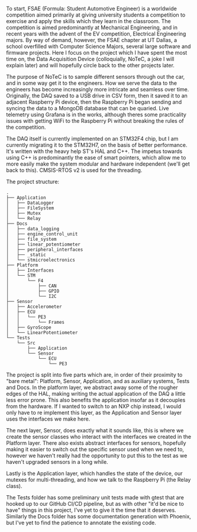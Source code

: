 To start, FSAE (Formula: Student Automotive Engineer) is a worldwide
competition aimed primarily at giving university students a competition to
exercise and apply the skills which they learn in the classroom. The
competition is aimed predominantly at Mechanical Engineering, and in
recent years with the advent of the EV competition, Electrical Engineering
majors. By way of demand, however, the FSAE chapter at UT Dallas, a school
overfilled with Computer Science Majors, several large software and
firmware projects. Here I focus on the project which I have spent the most
time on, the Data Acquisition Device (colloquially, NoTeC, a joke I will
explain later) and will hopefully circle back to the other projects later.

The purpose of NoTeC is to sample different sensors through out the car,
and in some way get it to the engineers. How we serve the data to the
engineers has become increasingly more intricate and seamless over time.
Originally, the DAQ saved to a USB drive in CSV form, then it saved it to
an adjacent Raspberry Pi device, then the Raspberry Pi began sending and
syncing the data to a MongoDB database that can be quaried. Live telemetry
using Grafana is in the works, although theres some practicality issues
with getting WiFi to the Raspberry Pi without breaking the rules of the
competition.

The DAQ itself is currently implemented on an STM32F4 chip, but I am
currently migrating it to the STM32H7, on the basis of better performance.
It's written with the heavy help ST's HAL and C++. The impetus towards
using C++ is predominantly the ease of smart pointers, which allow me to
more easily make the system modular and hardware independent (we'll get
back to this). CMSIS-RTOS v2 is used for the threading.

The project structure:

```
.
├── Application
│   ├── DataLogger
│   ├── FileSystem
│   ├── Mutex
│   └── Relay
├── Docs
│   ├── data_logging
│   ├── engine_control_unit
│   ├── file_system
│   ├── linear_potentiometer
│   ├── peripheral_interfaces
│   ├── _static
│   └── stmicroelectronics
├── Platform
│   ├── Interfaces
│   └── STM
│       └── F4
│           ├── CAN
│           ├── GPIO
│           └── I2C
├── Sensor
│   ├── Accelerometer
│   ├── ECU
│   │   └── PE3
│   │       └── Frames
│   ├── GyroScope
│   └── LinearPotentiometer
└── Tests
    └── Src
        ├── Application
        └── Sensor
            └── ECU
                └── PE3
```

The project is split into five parts which are, in order of their
proximity to "bare metal": Platform, Sensor, Application, and as auxiliary
systems, Tests and Docs. In the platform layer, we abstract away some of
the rougher edges of the HAL, making writing the actual application of the
DAQ a little less error prone. This also benefits the application insofar
as it decouples from the hardware. If I wanted to switch to an NXP chip
instead, I would only have to re implement this layer, as the Application
and Sensor layer uses the interfaces we make here.

The next layer, Sensor, does exactly what it sounds like, this is where we
create the sensor classes who interact with the interfaces we created in
the Platform layer. There also exists abstract interfaces for sensors,
hopefully making it easier to switch out the specific sensor used when we
need to, however we haven't really had the opportunity to put this to the
test as we haven't upgraded sensors in a long while.

Lastly is the Application layer, which handles the state of the device,
our mutexes for multi-threading, and how we talk to the Raspberry Pi (the
Relay class). 

The Tests folder has some preliminary unit tests made with gtest that are
hooked up to our GitHub CI/CD pipeline, but as with other "it'd be nice to
have" things in this project, I've yet to give it the time that it
deserves. Similarly the Docs folder has some documentation generation with
Phoenix, but I've yet to find the patience to annotate the existing code.

